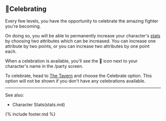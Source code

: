 ## 🎉Celebrating

Every few levels, you have the opportunity to celebrate the amazing fighter you're becoming.

On doing so, you will be able to permanently increase your character's [stats](stats.md) by choosing two attributes which can be increased. You can increase one attribute by two points, or you can increase two attributes by one point each. 

When a celebration is available, you'll see the 🎉 icon next to your character's name in the /party screen.

To celebrate, head to [The Tavern](../locations/tavern.md) and choose the Celebrate option. This option will not be shown if you don't have any celebrations available.

---

See also:
 - Character Stats(stats.md)

{% include footer.md %}
